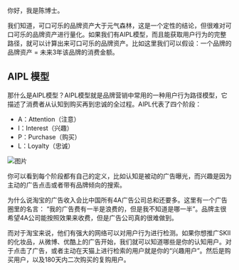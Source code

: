 你好，我是陈博士。

我们知道，可口可乐的品牌资产大于元气森林，这是一个定性的结论，但很难对可口可乐的品牌资产进行量化。如果我们有AIPL模型，而且能获取用户行为的完整路径，就可以计算出来可口可乐的品牌资产。比如这里我们可以假设：一个品牌的品牌资产 = 未来3年该品牌的消费金额。

## **AIPL 模型**

那什么是AIPL模型？AIPL模型就是品牌营销中常用的一种用户行为路径模型，它描述了消费者从认知到购买再到忠诚的全过程。AIPL代表了四个阶段：

- A：Attention（注意）
- I：Interest（兴趣）
- P：Purchase（购买）
- L：Loyalty（忠诚）

![图片](https://static001.geekbang.org/resource/image/29/71/291f0c3aab4076e20df3698fd3d17571.jpg?wh=1269x529)

你可以看到每个阶段都有自己的定义，比如认知是被动的广告曝光，而兴趣是因为主动的广告点击或者带有品牌倾向的搜索。

为什么说淘宝的广告收入会比中国所有4A广告公司总和还要多。这里有一个广告圈里的名言： “我的广告费有一半是浪费的，但是我不知道是哪一半”。品牌主很希望4A公司能按照效果来收费，但是广告公司真的很难做到。

而对于淘宝来说，他们有强大的网络可以对用户行为进行检测。如果你想推广SKII的化妆品，从微博、优酷上的广告开始，我们就可以知道哪些是你的认知用户。对于点击了广告，或者主动在天猫上进行检索的用户就是你的“兴趣用户”。然后是购买用户，以及180天内二次购买的复购用户。